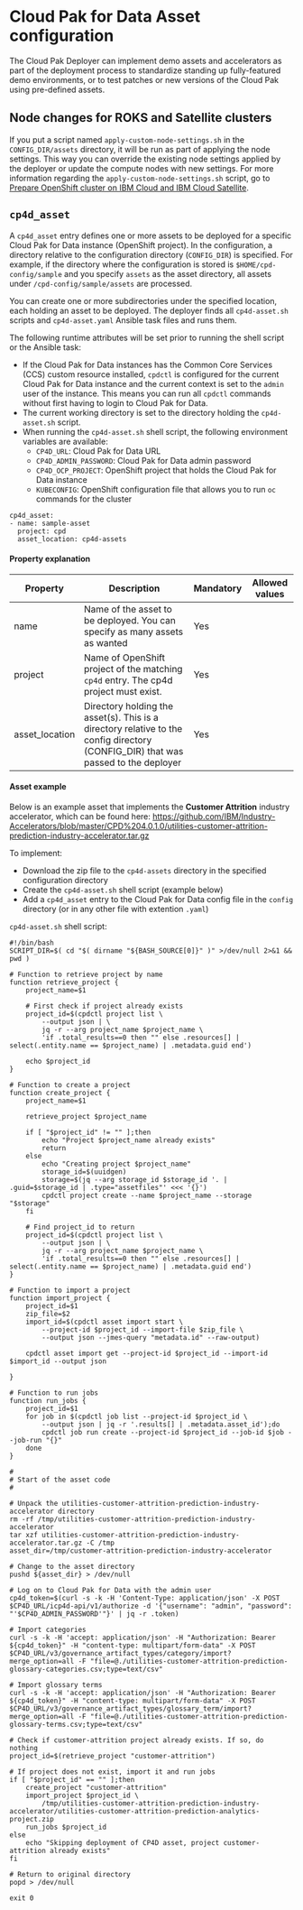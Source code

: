 # Cloud Pak for Data Asset configuration

The Cloud Pak Deployer can implement demo assets and accelerators as part of the deployment process to standardize standing up fully-featured demo environments, or to test patches or new versions of the Cloud Pak using pre-defined assets.

## Node changes for ROKS and Satellite clusters
If you put a script named `apply-custom-node-settings.sh` in the `CONFIG_DIR/assets` directory, it will be run as part of applying the node settings. This way you can override the existing node settings applied by the deployer or update the compute nodes with new settings. For more information regarding the `apply-custom-node-settings.sh` script, go to [Prepare OpenShift cluster on IBM Cloud and IBM Cloud Satellite](../process/install-cloud-pak.md#prepare-openshift-cluster-on-ibm-cloud-and-ibm-cloud-satellite).

## `cp4d_asset`
A `cp4d_asset` entry defines one or more assets to be deployed for a specific Cloud Pak for Data instance (OpenShift project). In the configuration, a directory relative to the configuration directory (`CONFIG_DIR`) is specified. For example, if the directory where the configuration is stored is `$HOME/cpd-config/sample` and you specify `assets` as the asset directory, all assets under `/cpd-config/sample/assets` are processed.

You can create one or more subdirectories under the specified location, each holding an asset to be deployed. The deployer finds all `cp4d-asset.sh` scripts and `cp4d-asset.yaml` Ansible task files and runs them.

The following runtime attributes will be set prior to running the shell script or the Ansible task:
* If the Cloud Pak for Data instances has the Common Core Services (CCS) custom resource installed, `cpdctl` is configured for the current Cloud Pak for Data instance and the current context is set to the `admin` user of the instance. This means you can run all `cpdctl` commands without first having to login to Cloud Pak for Data.
* The current working directory is set to the directory holding the `cp4d-asset.sh` script.
* When running the `cp4d-asset.sh` shell script, the following environment variables are available:
    - `CP4D_URL`: Cloud Pak for Data URL
    - `CP4D_ADMIN_PASSWORD`: Cloud Pak for Data admin password
    - `CP4D_OCP_PROJECT`: OpenShift project that holds the Cloud Pak for Data instance
    - `KUBECONFIG`: OpenShift configuration file that allows you to run `oc` commands for the cluster

```
cp4d_asset:
- name: sample-asset
  project: cpd
  asset_location: cp4d-assets
```

#### Property explanation
| Property | Description                                                          | Mandatory | Allowed values |
| -------- | -------------------------------------------------------------------- | --------- | -------------- |
| name     | Name of the asset to be deployed. You can specify as many assets as wanted | Yes       |  |
| project  | Name of OpenShift project of the matching `cp4d` entry. The cp4d project must exist. | Yes       |  |
| asset_location | Directory holding the asset(s). This is a directory relative to the config directory (CONFIG_DIR) that was passed to the deployer | Yes |  |


#### Asset example
Below is an example asset that implements the **Customer Attrition** industry accelerator, which can be found here: https://github.com/IBM/Industry-Accelerators/blob/master/CPD%204.0.1.0/utilities-customer-attrition-prediction-industry-accelerator.tar.gz

To implement:

* Download the zip file to the `cp4d-assets` directory in the specified configuration directory
* Create the `cp4d-asset.sh` shell script (example below)
* Add a `cp4d_asset` entry to the Cloud Pak for Data config file in the `config` directory (or in any other file with extention `.yaml`)

`cp4d-asset.sh` shell script:
```
#!/bin/bash
SCRIPT_DIR=$( cd "$( dirname "${BASH_SOURCE[0]}" )" >/dev/null 2>&1 && pwd )

# Function to retrieve project by name
function retrieve_project {
    project_name=$1

    # First check if project already exists
    project_id=$(cpdctl project list \
        --output json | \
        jq -r --arg project_name $project_name \
        'if .total_results==0 then "" else .resources[] | select(.entity.name == $project_name) | .metadata.guid end')

    echo $project_id
}

# Function to create a project
function create_project {
    project_name=$1

    retrieve_project $project_name

    if [ "$project_id" != "" ];then
        echo "Project $project_name already exists"
        return
    else
        echo "Creating project $project_name"
        storage_id=$(uuidgen)
        storage=$(jq --arg storage_id $storage_id '. | .guid=$storage_id | .type="assetfiles"' <<< '{}')
        cpdctl project create --name $project_name --storage "$storage"
    fi

    # Find project_id to return
    project_id=$(cpdctl project list \
        --output json | \
        jq -r --arg project_name $project_name \
        'if .total_results==0 then "" else .resources[] | select(.entity.name == $project_name) | .metadata.guid end')
}

# Function to import a project
function import_project {
    project_id=$1
    zip_file=$2
    import_id=$(cpdctl asset import start \
        --project-id $project_id --import-file $zip_file \
        --output json --jmes-query "metadata.id" --raw-output)
    
    cpdctl asset import get --project-id $project_id --import-id $import_id --output json

}

# Function to run jobs
function run_jobs {
    project_id=$1
    for job in $(cpdctl job list --project-id $project_id \
        --output json | jq -r '.results[] | .metadata.asset_id');do
        cpdctl job run create --project-id $project_id --job-id $job --job-run "{}"
    done
}

#
# Start of the asset code
#

# Unpack the utilities-customer-attrition-prediction-industry-accelerator directory
rm -rf /tmp/utilities-customer-attrition-prediction-industry-accelerator
tar xzf utilities-customer-attrition-prediction-industry-accelerator.tar.gz -C /tmp
asset_dir=/tmp/customer-attrition-prediction-industry-accelerator

# Change to the asset directory
pushd ${asset_dir} > /dev/null

# Log on to Cloud Pak for Data with the admin user
cp4d_token=$(curl -s -k -H 'Content-Type: application/json' -X POST $CP4D_URL/icp4d-api/v1/authorize -d '{"username": "admin", "password": "'$CP4D_ADMIN_PASSWORD'"}' | jq -r .token)

# Import categories
curl -s -k -H 'accept: application/json' -H "Authorization: Bearer ${cp4d_token}" -H "content-type: multipart/form-data" -X POST $CP4D_URL/v3/governance_artifact_types/category/import?merge_option=all -F "file=@./utilities-customer-attrition-prediction-glossary-categories.csv;type=text/csv"

# Import glossary terms
curl -s -k -H 'accept: application/json' -H "Authorization: Bearer ${cp4d_token}" -H "content-type: multipart/form-data" -X POST $CP4D_URL/v3/governance_artifact_types/glossary_term/import?merge_option=all -F "file=@./utilities-customer-attrition-prediction-glossary-terms.csv;type=text/csv"

# Check if customer-attrition project already exists. If so, do nothing
project_id=$(retrieve_project "customer-attrition")

# If project does not exist, import it and run jobs
if [ "$project_id" == "" ];then
    create_project "customer-attrition"
    import_project $project_id \
        /tmp/utilities-customer-attrition-prediction-industry-accelerator/utilities-customer-attrition-prediction-analytics-project.zip
    run_jobs $project_id
else
    echo "Skipping deployment of CP4D asset, project customer-attrition already exists"
fi

# Return to original directory
popd > /dev/null

exit 0
```